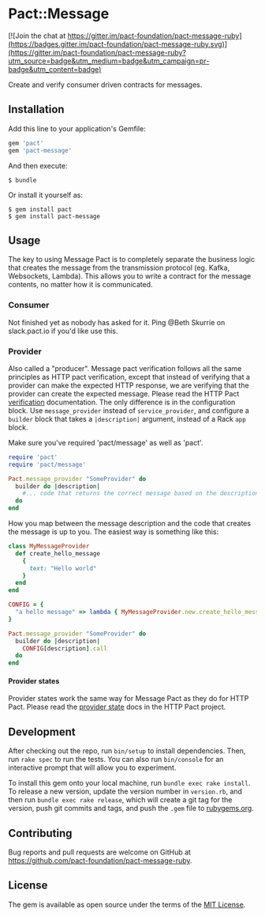 # Pact::Message

[![Join the chat at https://gitter.im/pact-foundation/pact-message-ruby](https://badges.gitter.im/pact-foundation/pact-message-ruby.svg)](https://gitter.im/pact-foundation/pact-message-ruby?utm_source=badge&utm_medium=badge&utm_campaign=pr-badge&utm_content=badge)

Create and verify consumer driven contracts for messages.



## Installation

Add this line to your application's Gemfile:

```ruby
gem 'pact'
gem 'pact-message'
```

And then execute:

    $ bundle

Or install it yourself as:

    $ gem install pact
    $ gem install pact-message

## Usage

The key to using Message Pact is to completely separate the business logic that creates the message from the transmission protocol (eg. Kafka, Websockets, Lambda). This allows you to write a contract for the message contents, no matter how it is communicated.

### Consumer

Not finished yet as nobody has asked for it. Ping @Beth Skurrie on slack.pact.io if you'd like use this.

### Provider

Also called a "producer". Message pact verification follows all the same principles as HTTP pact verification, except that instead of verifying that a provider can make the expected HTTP response, we are verifying that the provider can create the expected message. Please read the HTTP Pact [verification](https://github.com/pact-foundation/pact-ruby/wiki/Verifying-pacts) documentation. The only difference is in the configuration block. Use `message_provider` instead of `service_provider`, and configure a `builder` block that takes a `|description|` argument, instead of a Rack `app` block.

Make sure you've required 'pact/message' as well as 'pact'.

```ruby
require 'pact'
require 'pact/message'

Pact.message_provider "SomeProvider" do
  builder do |description|
    #... code that returns the correct message based on the description goes here
  do
end

```

How you map between the message description and the code that creates the message is up to you. The easiest way is something like this:

```ruby
class MyMessageProvider
  def create_hello_message
    {
      text: "Hello world"
    }
  end
end

CONFIG = {
  "a hello message" => lambda { MyMessageProvider.new.create_hello_message }
}

Pact.message_provider "SomeProvider" do
  builder do |description|
    CONFIG[description].call
  do
end

```

#### Provider states

Provider states work the same way for Message Pact as they do for HTTP Pact. Please read the [provider state](https://github.com/pact-foundation/pact-ruby#using-provider-states) docs in the HTTP Pact project.

## Development

After checking out the repo, run `bin/setup` to install dependencies. Then, run `rake spec` to run the tests. You can also run `bin/console` for an interactive prompt that will allow you to experiment.

To install this gem onto your local machine, run `bundle exec rake install`. To release a new version, update the version number in `version.rb`, and then run `bundle exec rake release`, which will create a git tag for the version, push git commits and tags, and push the `.gem` file to [rubygems.org](https://rubygems.org).

## Contributing

Bug reports and pull requests are welcome on GitHub at https://github.com/pact-foundation/pact-message-ruby.

## License

The gem is available as open source under the terms of the [MIT License](http://opensource.org/licenses/MIT).
